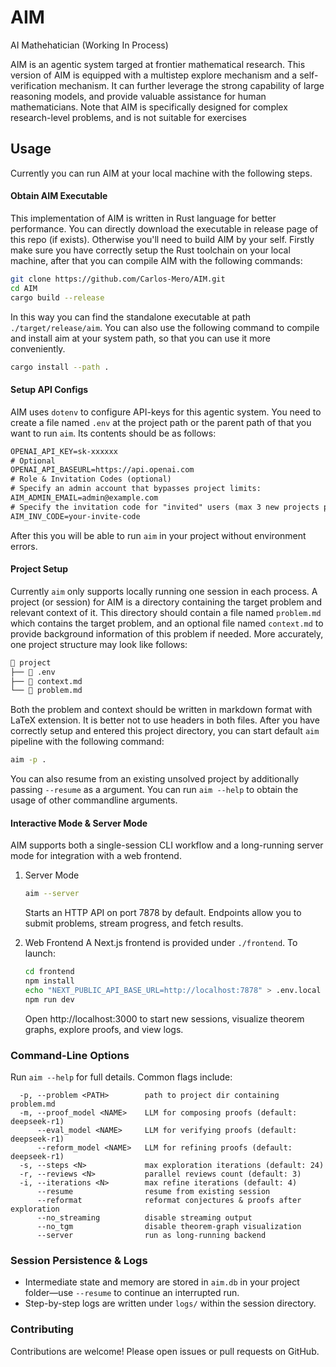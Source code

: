 # AIM

AI Mathehatician (Working In Process)

AIM is an agentic system targed at frontier mathematical research. This version of AIM is equipped with a multistep explore mechanism and a self-verification mechanism. It can further leverage the strong capability of large reasoning models, and provide valuable assistance for human mathematicians. Note that AIM is specifically designed for complex research-level problems, and is not suitable for exercises

## Usage

Currently you can run AIM at your local machine with the following steps.

#### Obtain AIM Executable

This implementation of AIM is written in Rust language for better performance. You can directly download the executable in release page of this repo (if exists). Otherwise you'll need to build AIM by your self. Firstly make sure you have correctly setup the Rust toolchain on your local machine, after that you can compile AIM with the following commands:

```sh
git clone https://github.com/Carlos-Mero/AIM.git
cd AIM
cargo build --release
```

In this way you can find the standalone executable at path `./target/release/aim`. You can also use the following command to compile and install aim at your system path, so that you can use it more conveniently.

```sh
cargo install --path .
```

#### Setup API Configs

AIM uses `dotenv` to configure API-keys for this agentic system. You need to create a file named `.env` at the project path or the parent path of that you want to run `aim`. Its contents should be as follows:

```txt
OPENAI_API_KEY=sk-xxxxxx
# Optional
OPENAI_API_BASEURL=https://api.openai.com
# Role & Invitation Codes (optional)
# Specify an admin account that bypasses project limits:
AIM_ADMIN_EMAIL=admin@example.com
# Specify the invitation code for "invited" users (max 3 new projects per day):
AIM_INV_CODE=your-invite-code
```

After this you will be able to run `aim` in your project without environment errors.

#### Project Setup

Currently `aim` only supports locally running one session in each process. A project (or session) for AIM is a directory containing the target problem and relevant context of it. This directory should contain a file named `problem.md` which contains the target problem, and an optional file named `context.md` to provide background information of this problem if needed. More accurately, one project structure may look like follows:

```txt
 project
├──  .env
├──  context.md
└──  problem.md
```

Both the problem and context should be written in markdown format with LaTeX extension. It is better not to use headers in both files. After you have correctly setup and entered this project directory, you can start default `aim` pipeline with the following command:

```sh
aim -p .
```

You can also resume from an existing unsolved project by additionally passing `--resume` as a argument. You can run `aim --help` to obtain the usage of other commandline arguments.

#### Interactive Mode & Server Mode

AIM supports both a single-session CLI workflow and a long-running server mode for integration with a web frontend.

1. Server Mode
   ```sh
   aim --server
   ```
   Starts an HTTP API on port 7878 by default. Endpoints allow you to submit problems, stream progress, and fetch results.

2. Web Frontend
   A Next.js frontend is provided under `./frontend`. To launch:
   ```sh
   cd frontend
   npm install
   echo "NEXT_PUBLIC_API_BASE_URL=http://localhost:7878" > .env.local
   npm run dev
   ```
   Open http://localhost:3000 to start new sessions, visualize theorem graphs, explore proofs, and view logs.

### Command-Line Options
Run `aim --help` for full details. Common flags include:
```text
  -p, --problem <PATH>        path to project dir containing problem.md
  -m, --proof_model <NAME>    LLM for composing proofs (default: deepseek-r1)
      --eval_model <NAME>     LLM for verifying proofs (default: deepseek-r1)
      --reform_model <NAME>   LLM for refining proofs (default: deepseek-r1)
  -s, --steps <N>             max exploration iterations (default: 24)
  -r, --reviews <N>           parallel reviews count (default: 3)
  -i, --iterations <N>        max refine iterations (default: 4)
      --resume                resume from existing session
      --reformat              reformat conjectures & proofs after exploration
      --no_streaming          disable streaming output
      --no_tgm                disable theorem-graph visualization
      --server                run as long-running backend
```

### Session Persistence & Logs
- Intermediate state and memory are stored in `aim.db` in your project folder—use `--resume` to continue an interrupted run.
- Step-by-step logs are written under `logs/` within the session directory.

### Contributing
Contributions are welcome! Please open issues or pull requests on GitHub.
